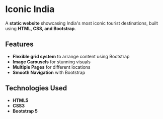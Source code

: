 # Iconic India
A **static website** showcasing India's most iconic tourist destinations, built using **HTML, CSS, and Bootstrap**.

## Features
- **Flexible grid system** to arrange content using Bootstrap
- **Image Carousels** for stunning visuals
- **Multiple Pages** for different locations
- **Smooth Navigation** with Bootstrap

## Technologies Used
- **HTML5**
- **CSS3**
- **Bootstrap 5**
